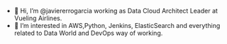 - 👋 Hi, I’m @javiererrogarcia working as Data Cloud Architect Leader at Vueling Airlines.
- 👀 I’m interested in AWS,Python, Jenkins, ElasticSearch and everything related to Data World and DevOps way of working.

